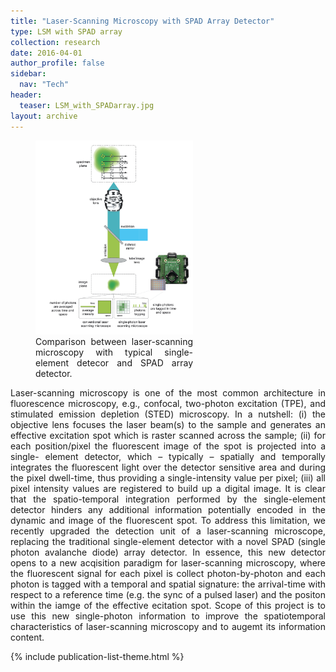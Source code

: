 ```yaml
---
title: "Laser-Scanning Microscopy with SPAD Array Detector"
type: LSM with SPAD array
collection: research
date: 2016-04-01
author_profile: false
sidebar:
  nav: "Tech"
header:
  teaser: LSM_with_SPADarray.jpg
layout: archive
---
```


<figure style="width: 50%" class="align-center">
<img src='/images/SinglePhotonsMicroscopy.jpg'>
<figcaption>Comparison between laser-scanning microscopy with typical single-element detecor and SPAD array detector.</figcaption>
</figure>

<body align="justify">
Laser-scanning microscopy is one of the most common architecture in fluorescence microscopy, e.g., confocal, two-photon excitation (TPE), and stimulated emission depletion (STED) microscopy. In a nutshell: (i) the objective lens focuses the laser beam(s) to the sample and generates an effective excitation spot which is raster scanned across the sample; (ii) for each position/pixel the fluorescent image of the spot is projected into a single- element detector, which – typically – spatially and temporally integrates the fluorescent light over the detector sensitive area and during the pixel dwell-time, thus providing a single-intensity value per pixel; (iii) all pixel intensity values are registered to build up a digital image. It is clear that the spatio-temporal integration performed by the single-element detector hinders any additional information potentially encoded in the dynamic and image of the fluorescent spot.
To address this limitation, we recently upgraded the detection unit of a laser-scanning microscope, replacing the traditional single-element detector with a novel SPAD (single photon avalanche diode) array detector. In essence, this new detector opens to a new acqisition paradigm for laser-scanning microscopy, where the fluorescent signal for each pixel is collect photon-by-photon and each photon is tagged with a temporal and spatial signature: the arrival-time with respect to a reference time (e.g. the sync of a pulsed laser) and the positon within the iamge of the effective ecitation spot. 
Scope of this project is to use this new single-photon information to improve the spatiotemporal characteristics of laser-scanning microscopy and to augemt its information content.

{% include publication-list-theme.html %}


